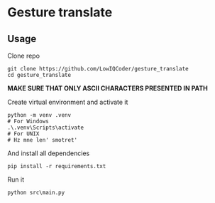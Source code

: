 # Gesture translate

## Usage

Clone repo 

```
git clone https://github.com/LowIQCoder/gesture_translate
cd gesture_translate
```

**MAKE SURE THAT ONLY ASCII CHARACTERS PRESENTED IN PATH**

Create virtual environment and activate it

```
python -m venv .venv
# For Windows
.\.venv\Scripts\activate
# For UNIX
# Hz mne len' smotret'
```

And install all dependencies

```
pip install -r requirements.txt
```

Run it

```
python src\main.py
```

